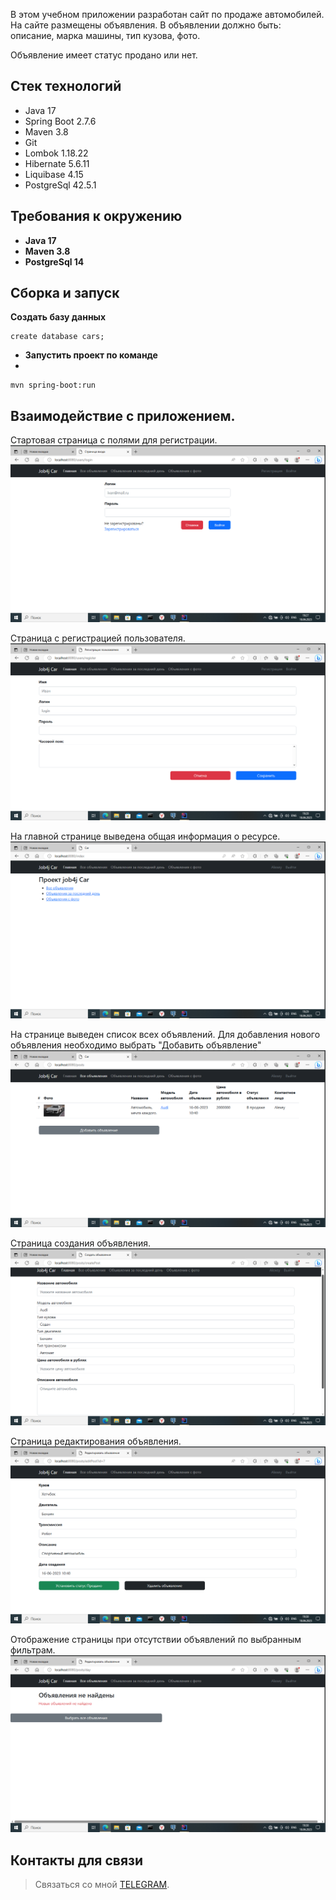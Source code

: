 В этом учебном приложении разработан сайт по продаже автомобилей.
На сайте размещены объявления. В объявлении должно быть: описание, марка машины, тип кузова, фото.

Объявление имеет статус продано или нет.

## Стек технологий
- Java 17
- Spring Boot 2.7.6
- Maven 3.8
- Git
- Lombok 1.18.22
- Hibernate 5.6.11
- Liquibase 4.15
- PostgreSql 42.5.1

## Требования к окружению

- **Java 17**
- **Maven 3.8**
- **PostgreSql 14**

## Сборка и запуск<br>

**Cоздать базу данных**

 ``` shell 
create database cars;
```
- **Запустить проект по команде**
-
``` shell 
mvn spring-boot:run
```


## Взаимодействие с приложением.

Стартовая страница с полями для регистрации.
![](images/1.png)

Страница с регистрацией пользователя. 
![](images/2.png)

На главной странице выведена общая информация о ресурсе.
![](images/3.png)

На странице выведен список всех объявлений.
Для добавления нового объявления необходимо выбрать "Добавить объявление"
![](images/4.png)

Страница создания объявления.
![](images/5.png)

Страница редактирования объявления.
![](images/6.png)

Отображение страницы при отсутствии объявлений по выбранным фильтрам.
![](images/7.png)

## Контакты для связи<br>
> Связаться со мной [TELEGRAM](https://t.me/AlekseyNovoselov/).